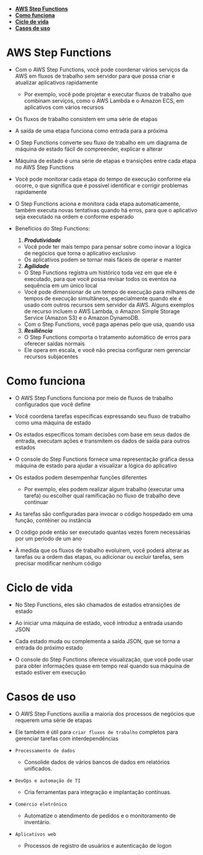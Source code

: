 - [**AWS Step Functions**](#aws-step-functions)
- [**Como funciona**](#como-funciona)
- [**Ciclo de vida**](#ciclo-de-vida)
- [**Casos de uso**](#casos-de-uso)

# **AWS Step Functions**

- Com o AWS Step Functions, você pode coordenar vários serviços da AWS em fluxos de trabalho sem servidor para que possa criar e atualizar aplicativos rapidamente

  - Por exemplo, você pode projetar e executar fluxos de trabalho que combinam serviços, como o AWS Lambda e o Amazon ECS, em aplicativos com vários recursos

- Os fluxos de trabalho consistem em uma série de etapas

- A saída de uma etapa funciona como entrada para a próxima

- O Step Functions converte seu fluxo de trabalho em um diagrama de máquina de estado fácil de compreender, explicar e alterar

- Máquina de estado é uma série de etapas e transições entre cada etapa no AWS Step Functions

- Você pode monitorar cada etapa do tempo de execução conforme ela ocorre, o que significa que é possível identificar e corrigir problemas rapidamente

- O Step Functions aciona e monitora cada etapa automaticamente, também executa novas tentativas quando há erros, para que o aplicativo seja executado na ordem e conforme esperado

- Benefícios do Step Functions:
  1. **_Produtividade_**
  - Você pode ter mais tempo para pensar sobre como inovar a lógica de negócios que torna o aplicativo exclusivo
  - Os aplicativos podem se tornar mais fáceis de operar e manter
  2. **_Agilidade_**
  - O Step Functions registra um histórico toda vez em que ele é executado, para que você possa revisar todos os eventos na sequência em um único local
  - Você pode dimensionar de um tempo de execução para milhares de tempos de execução simultâneos, especialmente quando ele é usado com outros recursos sem servidor da AWS. Alguns exemplos de recurso incluem o AWS Lambda, o Amazon Simple Storage Service (Amazon S3) e o Amazon DynamoDB.
  - Com o Step Functions, você paga apenas pelo que usa, quando usa
  3. **_Resiliência_**
  - O Step Functions comporta o tratamento automático de erros para oferecer saídas normais
  - Ele opera em escala, e você não precisa configurar nem gerenciar recursos subjacentes

# **Como funciona**

- O AWS Step Functions funciona por meio de fluxos de trabalho configurados que você define

- Você coordena tarefas específicas expressando seu fluxo de trabalho como uma máquina de estado

- Os estados específicos tomam decisões com base em seus dados de entrada, executam ações e transmitem os dados de saída para outros estados

- O console do Step Functions fornece uma representação gráfica dessa máquina de estado para ajudar a visualizar a lógica do aplicativo

- Os estados podem desempenhar funções diferentes

  - Por exemplo, eles podem realizar algum trabalho (executar uma tarefa) ou escolher qual ramificação no fluxo de trabalho deve continuar

- As tarefas são configuradas para invocar o código hospedado em uma função, contêiner ou instância

- O código pode então ser executado quantas vezes forem necessárias por um período de um ano

- À medida que os fluxos de trabalho evoluírem, você poderá alterar as tarefas ou a ordem das etapas, ou adicionar ou excluir tarefas, sem precisar modificar nenhum código

# **Ciclo de vida**

- No Step Functions, eles são chamados de estados etransições de estado

- Ao iniciar uma máquina de estado, você introduz a entrada usando JSON

- Cada estado muda ou complementa a saída JSON, que se torna a entrada do próximo estado

- O console do Step Functions oferece visualização, que você pode usar para obter informações quase em tempo real quando sua máquina de estado estiver em execução

# **Casos de uso**

- O AWS Step Functions auxilia a maioria dos processos de negócios que requerem uma série de etapas

- Ele também é útil para `criar fluxos de trabalho` completos para gerenciar tarefas com interdependências

- `Processamento de dados`

  - Consolide dados de vários bancos de dados em relatórios unificados.

- `DevOps e automação de TI`

  - Cria ferramentas para integração e implantação contínuas.

- `Comércio eletrônico`

  - Automatize o atendimento de pedidos e o monitoramento de inventário.

- `Aplicativos web`
  - Processos de registro de usuários e autenticação de logon
